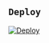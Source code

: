 ## `Deploy`
[![Deploy](https://www.herokucdn.com/deploy/button.svg)](https://heroku.com/deploy?template=https://github.com/Fbotzz/zyrobotv01/)
